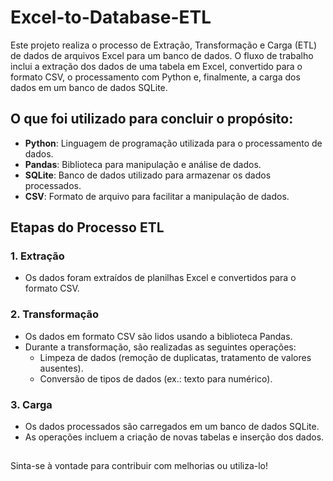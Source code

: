 # Excel-to-Database-ETL

Este projeto realiza o processo de Extração, Transformação e Carga (ETL) de dados de arquivos Excel para um banco de dados. O fluxo de trabalho inclui a extração dos dados de uma tabela em Excel, convertido para o formato CSV, o processamento com Python e, finalmente, a carga dos dados em um banco de dados SQLite.

## O que foi utilizado para concluir o propósito:
- **Python**: Linguagem de programação utilizada para o processamento de dados.
- **Pandas**: Biblioteca para manipulação e análise de dados.
- **SQLite**: Banco de dados utilizado para armazenar os dados processados.
- **CSV**: Formato de arquivo para facilitar a manipulação de dados.

## Etapas do Processo ETL

### 1. Extração
- Os dados foram extraídos de planilhas Excel e convertidos para o formato CSV.

### 2. Transformação
- Os dados em formato CSV são lidos usando a biblioteca Pandas.
- Durante a transformação, são realizadas as seguintes operações:
  - Limpeza de dados (remoção de duplicatas, tratamento de valores ausentes).
  - Conversão de tipos de dados (ex.: texto para numérico).

### 3. Carga
- Os dados processados são carregados em um banco de dados SQLite.
- As operações incluem a criação de novas tabelas e inserção dos dados.

##
Sinta-se à vontade para contribuir com melhorias ou utiliza-lo!

